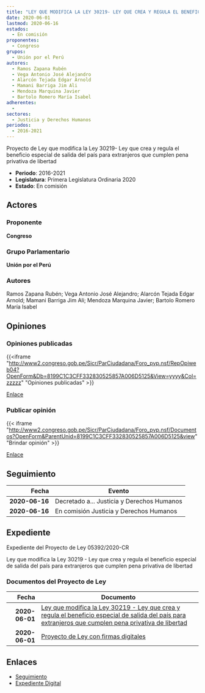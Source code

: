 ```yaml
---
title: "LEY QUE MODIFICA LA LEY 30219- LEY QUE CREA Y REGULA EL BENEFICIO ESPECIAL DE SALIDA DEL PAÍS PARA EXTRANJEROS QUE CUMPLEN PENA PRIVATIVA DE LIBERTAD"
date: 2020-06-01
lastmod: 2020-06-16
estados: 
  - En comisión
proponentes: 
  - Congreso
grupos: 
  - Unión por el Perú
autores: 
  - Ramos Zapana Rubén
  - Vega Antonio José Alejandro
  - Alarcón Tejada Edgar Arnold
  - Mamani Barriga Jim Ali
  - Mendoza Marquina Javier
  - Bartolo Romero María Isabel
adherentes: 
  - 
sectores: 
  - Justicia y Derechos Humanos
periodos: 
  - 2016-2021
---
```


Proyecto de Ley que modifica la Ley 30219- Ley que crea y regula el beneficio especial de salida del país para extranjeros que cumplen pena privativa de libertad

- **Periodo**: 2016-2021
- **Legislatura**: Primera Legislatura Ordinaria 2020
- **Estado**: En comisión

## Actores

### Proponente

**Congreso**

### Grupo Parlamentario

**Unión por el Perú**

### Autores

Ramos Zapana Rubén; Vega Antonio José Alejandro; Alarcón Tejada Edgar Arnold; Mamani Barriga Jim Ali; Mendoza Marquina Javier; Bartolo Romero María Isabel


## Opiniones

### Opiniones publicadas

{{<iframe "http://www2.congreso.gob.pe/Sicr/ParCiudadana/Foro_pvp.nsf/RepOpiweb04?OpenForm&Db=8199C1C3CFF332830525857A006D5125&View=yyyy&Col=zzzzz" "Opiniones publicadas" >}}

[Enlace](http://www2.congreso.gob.pe/Sicr/ParCiudadana/Foro_pvp.nsf/RepOpiweb04?OpenForm&Db=8199C1C3CFF332830525857A006D5125&View=yyyy&Col=zzzzz)
### Publicar opinión

{{< iframe "http://www2.congreso.gob.pe/Sicr/ParCiudadana/Foro_pvp.nsf/Documentos?OpenForm&ParentUnid=8199C1C3CFF332830525857A006D5125&view" "Brindar opinión" >}}

[Enlace](http://www2.congreso.gob.pe/Sicr/ParCiudadana/Foro_pvp.nsf/Documentos?OpenForm&ParentUnid=8199C1C3CFF332830525857A006D5125&view)

## Seguimiento

| Fecha | Evento |
|------:|--------|
| **2020-06-16** | Decretado a... Justicia y Derechos Humanos|
| **2020-06-16** | En comisión Justicia y Derechos Humanos|


## Expediente

Expediente del Proyecto de Ley 05392/2020-CR

Ley que modifica la Ley 30219 - Ley que crea y regula el beneficio especial de salida del país para extranjeros que cumplen pena privativa de libertad


### Documentos del Proyecto de Ley

| Fecha | Documento |
|------:|--------|
| **2020-06-01** | [Ley que modifica la Ley 30219 - Ley que crea y regula el beneficio especial de salida del país para extranjeros que cumplen pena privativa de libertad](http://www.leyes.congreso.gob.pe/Documentos/2016_2021/Proyectos_de_Ley_y_de_Resoluciones_Legislativas/PL05392_20200601.pdf) |
| **2020-06-01** | [Proyecto de Ley con firmas digitales](http://www.leyes.congreso.gob.pe/Documentos/2016_2021/Proyectos_de_Ley_y_de_Resoluciones_Legislativas/Proyectos_Firmas_digitales/PL05392.pdf) |

## Enlaces 

- [Seguimiento](http://www2.congreso.gob.pehttp://www2.congreso.gob.pe/Sicr/TraDocEstProc/CLProLey2016.nsf/f7fff46988ca05b1052578e100829cc7/5ca78c9987ef10c60525857a0074f7c4?OpenDocument)
- [Expediente Digital](http://www2.congreso.gob.pehttp://www2.congreso.gob.pe/Sicr/TraDocEstProc/CLProLey2016.nsf/f7fff46988ca05b1052578e100829cc7/5ca78c9987ef10c60525857a0074f7c4?OpenDocument&Click=05257FB7005EB655.eb71d0cf91d8294e05256cdf006b5706/$Body/0.1C6C)
